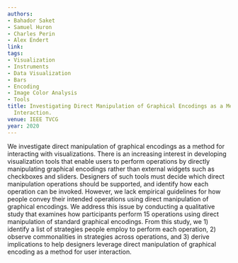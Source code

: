 ```yaml
---
authors:
- Bahador Saket
- Samuel Huron
- Charles Perin
- Alex Endert
link:
tags:
- Visualization
- Instruments
- Data Visualization
- Bars
- Encoding
- Image Color Analysis
- Tools
title: Investigating Direct Manipulation of Graphical Encodings as a Method for User
  Interaction.
venue: IEEE TVCG
year: 2020
---
```

We investigate direct manipulation of graphical encodings as a method for interacting with visualizations. There is an increasing interest in developing visualization tools that enable users to perform operations by directly manipulating graphical encodings rather than external widgets such as checkboxes and sliders. Designers of such tools must decide which direct manipulation operations should be supported, and identify how each operation can be invoked. However, we lack empirical guidelines for how people convey their intended operations using direct manipulation of graphical encodings. We address this issue by conducting a qualitative study that examines how participants perform 15 operations using direct manipulation of standard graphical encodings. From this study, we 1) identify a list of strategies people employ to perform each operation, 2) observe commonalities in strategies across operations, and 3) derive implications to help designers leverage direct manipulation of graphical encoding as a method for user interaction.